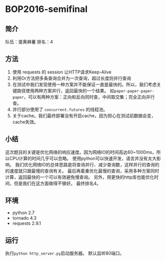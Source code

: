 # BOP2016-semifinal

## 简介
队伍：蛋黄麻薯
排名：4

## 方法
1. 使用 requests 的 session 让HTTP请求Keep-Alive
2. 利用Or方法把多条查询合并为一次查询，超过长度则并行查询
3. 在测试中我们发现使用一种方案并不能保证一直是最快的。所以，我们考虑关键路径使用两种方案并行，返回最快的一个结果。
如`paper-paper-paper-paper`，可以有两种方案：正向和反向同时查，中间取交集；完全正向并行查。
4. 并行部分使用了 `concurrent.futures` 的线程池。
5. 关于cache。我们最终部署没有开启cache，因为担心在测试前数据会变，cache失效。

## 小结
这次题目的关键是优化网络的响应速度。因为网络IO的时间高达60~1000ms，所以CPU计算的时间几乎可以忽略。
使用python可以快速开发，语言并没有太大影响。
我们优化网络IO的总体思路是将查询并行、减少查询数，这样并行的查询的的速度就只跟最慢的查询有关。
最后再着重优化最慢的查询，采用多种方案同时计算，返回最快的一个可以有效避免慢查询。
另外，用更快的http库也能优化时间，但是我们在这方面做得不够好。
最终排名4。

## 环境
 - python 2.7
 - tornado 4.3
 - requests 2.9.1

## 运行

执行`python http_server.py`启动服务器。
默认监听80端口。